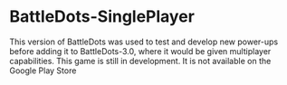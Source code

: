 # BattleDots-SinglePlayer

This version of BattleDots was used to test and develop new power-ups before adding it to BattleDots-3.0, where it would be given multiplayer capabilities. 
This game is still in development. 
It is not available on the Google Play Store
